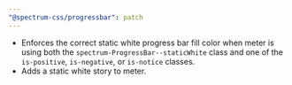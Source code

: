 ```yaml
---
"@spectrum-css/progressbar": patch
---
```


- Enforces the correct static white progress bar fill color when meter is using both the `spectrum-ProgressBar--staticWhite` class and one of the `is-positive`, `is-negative`, or `is-notice` classes.
- Adds a static white story to meter.
